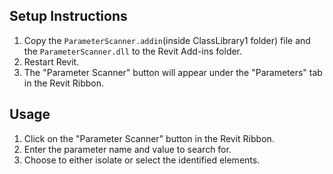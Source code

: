 ## Setup Instructions
1. Copy the `ParameterScanner.addin`(inside ClassLibrary1 folder) file and the `ParameterScanner.dll` to the Revit Add-ins folder.
2. Restart Revit.
3. The "Parameter Scanner" button will appear under the "Parameters" tab in the Revit Ribbon.

## Usage
1. Click on the "Parameter Scanner" button in the Revit Ribbon.
2. Enter the parameter name and value to search for.
3. Choose to either isolate or select the identified elements.